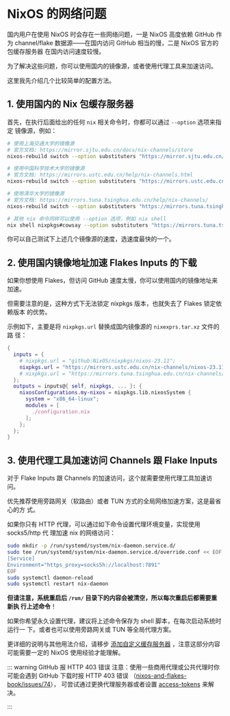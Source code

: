 # NixOS 的网络问题

国内用户在使用 NixOS 时会存在一些网络问题，一是 NixOS 高度依赖 GitHub 作为
channel/flake 数据源——在国内访问 GitHub 相当的慢，二是 NixOS 官方的包缓存服务器
在国内访问速度较慢。

为了解决这些问题，你可以使用国内的镜像源，或者使用代理工具来加速访问。

这里我先介绍几个比较简单的配置方法。

## 1. 使用国内的 Nix 包缓存服务器

首先，在执行后面给出的任何 `nix` 相关命令时，你都可以通过 `--option` 选项来指定
镜像源，例如：

```bash
# 使用上海交通大学的镜像源
# 官方文档: https://mirror.sjtu.edu.cn/docs/nix-channels/store
nixos-rebuild switch --option substituters "https://mirror.sjtu.edu.cn/nix-channels/store"

# 使用中国科学技术大学的镜像源
# 官方文档: https://mirrors.ustc.edu.cn/help/nix-channels.html
nixos-rebuild switch --option substituters "https://mirrors.ustc.edu.cn/nix-channels/store"

# 使用清华大学的镜像源
# 官方文档: https://mirrors.tuna.tsinghua.edu.cn/help/nix-channels/
nixos-rebuild switch --option substituters "https://mirrors.tuna.tsinghua.edu.cn/nix-channels/store"

# 其他 nix 命令同样可以使用 --option 选项，例如 nix shell
nix shell nixpkgs#cowsay --option substituters "https://mirrors.tuna.tsinghua.edu.cn/nix-channels/store"
```

你可以自己测试下上述几个镜像源的速度，选速度最快的一个。

## 2. 使用国内镜像地址加速 Flakes Inputs 的下载

如果你想使用 Flakes，但访问 GitHub 速度太慢，你可以使用国内的镜像地址来加速。

但需要注意的是，这种方式下无法锁定 nixpkgs 版本，也就失去了 Flakes 锁定依赖版本
的优势。

示例如下，主要是将 `nixpkgs.url` 替换成国内镜像源的 `nixexprs.tar.xz` 文件的路
径：

```nix
{
  inputs = {
    # nixpkgs.url = "github:NixOS/nixpkgs/nixos-23.11";
    nixpkgs.url = "https://mirrors.ustc.edu.cn/nix-channels/nixos-23.11/nixexprs.tar.xz";
    # nixpkgs.url = "https://mirrors.tuna.tsinghua.edu.cn/nix-channels/nixpkgs-23.11/nixexprs.tar.xz";
  };
  outputs = inputs@{ self, nixpkgs, ... }: {
    nixosConfigurations.my-nixos = nixpkgs.lib.nixosSystem {
      system = "x86_64-linux";
      modules = [
        ./configuration.nix
      ];
    };
  };
}
```

## 3. 使用代理工具加速访问 Channels 跟 Flake Inputs

对于 Flake Inputs 跟 Channels 的加速访问，这个就需要使用代理工具加速访问。

优先推荐使用旁路网关（软路由）或者 TUN 方式的全局网络加速方案，这是最省心的方
式。

如果你只有 HTTP 代理，可以通过如下命令设置代理环境变量，实现使用 socks5/http 代
理加速 nix 的网络访问：

```bash
sudo mkdir -p /run/systemd/system/nix-daemon.service.d/
sudo tee /run/systemd/system/nix-daemon.service.d/override.conf << EOF
[Service]
Environment="https_proxy=socks5h://localhost:7891"
EOF
sudo systemctl daemon-reload
sudo systemctl restart nix-daemon
```

**但请注意，系统重启后 `/run/` 目录下的内容会被清空，所以每次重启后都需要重新执
行上述命令**！

如果你希望永久设置代理，建议将上述命令保存为 shell 脚本，在每次启动系统时运行一
下。或者也可以使用旁路网关或 TUN 等全局代理方案。

更详细的说明与其他用法介绍，请移步
[添加自定义缓存服务器](https://nixos-and-flakes.thiscute.world/zh/nix-store/add-binary-cache-servers)
，注意这部分内容可能需要一定的 NixOS 使用经验才能理解。

<!-- prettier-ignore -->
::: warning GitHub 报 HTTP 403 错误
注意：使用一些商用代理或公共代理时你可能会遇到 GitHub 下载时报 HTTP 403 错误
（[nixos-and-flakes-book/issues/74](https://github.com/ryan4yin/nixos-and-flakes-book/issues/74)），
可尝试通过更换代理服务器或者设置
[access-tokens](https://github.com/NixOS/nix/issues/6536) 来解决。

<!-- prettier-ignore -->
:::
